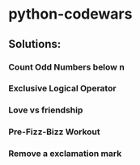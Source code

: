 # python-codewars
## Solutions:

### Count Odd Numbers below n

### Exclusive Logical Operator

### Love vs friendship

### Pre-Fizz-Bizz Workout

### Remove a exclamation mark
